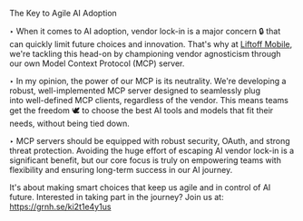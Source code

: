 The Key to Agile AI Adoption

‣ When it comes to AI adoption, vendor lock-in is a major concern 🔒 that can quickly limit future choices and innovation. That's why at [Liftoff Mobile](https://www.linkedin.com/feed/#), we're tackling this head-on by championing vendor agnosticism through our own Model Context Protocol (MCP) server.

‣ In my opinion, the power of our MCP is its neutrality. We're developing a robust, well-implemented MCP server designed to seamlessly plug into well-defined MCP clients, regardless of the vendor. This means teams get the freedom 🕊️ to choose the best AI tools and models that fit their needs, without being tied down.

‣ MCP servers should be equipped with robust security, OAuth, and strong threat protection. Avoiding the huge effort of escaping AI vendor lock-in is a significant benefit, but our core focus is truly on empowering teams with flexibility and ensuring long-term success in our AI journey.

It's about making smart choices that keep us agile and in control of AI future. Interested in taking part in the journey? Join us at: https://grnh.se/ki2t1e4y1us